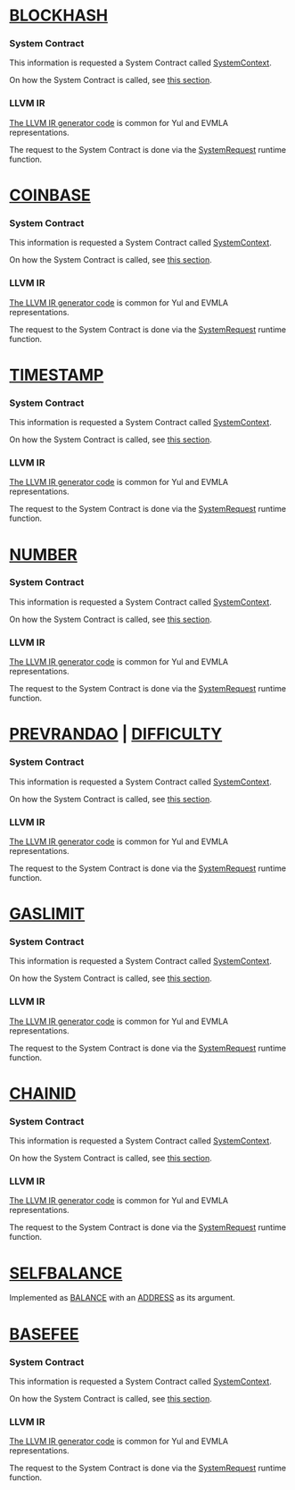 # [BLOCKHASH](https://www.evm.codes/#40?fork=shanghai)

### System Contract

This information is requested a System Contract called [SystemContext](../../../../../code/system-contracts/contracts/SystemContext.sol).

On how the System Contract is called, see [this section](../../system_contracts.md#environmental-data-storage).

### LLVM IR

[The LLVM IR generator code](https://github.com/matter-labs/era-compiler-llvm-context/blob/main/src/eravm/evm/context.rs#L47) is common for Yul and EVMLA representations.

The request to the System Contract is done via the [SystemRequest](https://github.com/matter-labs/era-compiler-llvm-context/blob/main/src/eravm/context/function/runtime/system_request.rs) runtime function.



# [COINBASE](https://www.evm.codes/#41?fork=shanghai)

### System Contract

This information is requested a System Contract called [SystemContext](../../../../../code/system-contracts/contracts/SystemContext.sol).

On how the System Contract is called, see [this section](../../system_contracts.md#environmental-data-storage).

### LLVM IR

[The LLVM IR generator code](https://github.com/matter-labs/era-compiler-llvm-context/blob/main/src/eravm/evm/context.rs#L150) is common for Yul and EVMLA representations.

The request to the System Contract is done via the [SystemRequest](https://github.com/matter-labs/era-compiler-llvm-context/blob/main/src/eravm/context/function/runtime/system_request.rs) runtime function.



# [TIMESTAMP](https://www.evm.codes/#42?fork=shanghai)

### System Contract

This information is requested a System Contract called [SystemContext](../../../../../code/system-contracts/contracts/SystemContext.sol).

On how the System Contract is called, see [this section](../../system_contracts.md#environmental-data-storage).

### LLVM IR

[The LLVM IR generator code](https://github.com/matter-labs/era-compiler-llvm-context/blob/main/src/eravm/evm/context.rs#L98) is common for Yul and EVMLA representations.

The request to the System Contract is done via the [SystemRequest](https://github.com/matter-labs/era-compiler-llvm-context/blob/main/src/eravm/context/function/runtime/system_request.rs) runtime function.



# [NUMBER](https://www.evm.codes/#43?fork=shanghai)

### System Contract

This information is requested a System Contract called [SystemContext](../../../../../code/system-contracts/contracts/SystemContext.sol).

On how the System Contract is called, see [this section](../../system_contracts.md#environmental-data-storage).

### LLVM IR

[The LLVM IR generator code](https://github.com/matter-labs/era-compiler-llvm-context/blob/main/src/eravm/evm/context.rs#L81) is common for Yul and EVMLA representations.

The request to the System Contract is done via the [SystemRequest](https://github.com/matter-labs/era-compiler-llvm-context/blob/main/src/eravm/context/function/runtime/system_request.rs) runtime function.



# [PREVRANDAO](https://www.evm.codes/#44?fork=shanghai) | [DIFFICULTY](https://www.evm.codes/#44?fork=grayGlacier)

### System Contract

This information is requested a System Contract called [SystemContext](../../../../../code/system-contracts/contracts/SystemContext.sol).

On how the System Contract is called, see [this section](../../system_contracts.md#environmental-data-storage).

### LLVM IR

[The LLVM IR generator code](https://github.com/matter-labs/era-compiler-llvm-context/blob/main/src/eravm/evm/context.rs#L133) is common for Yul and EVMLA representations.

The request to the System Contract is done via the [SystemRequest](https://github.com/matter-labs/era-compiler-llvm-context/blob/main/src/eravm/context/function/runtime/system_request.rs) runtime function.



# [GASLIMIT](https://www.evm.codes/#45?fork=shanghai)

### System Contract

This information is requested a System Contract called [SystemContext](../../../../../code/system-contracts/contracts/SystemContext.sol).

On how the System Contract is called, see [this section](../../system_contracts.md#environmental-data-storage).

### LLVM IR

[The LLVM IR generator code](https://github.com/matter-labs/era-compiler-llvm-context/blob/main/src/eravm/evm/context.rs#L13) is common for Yul and EVMLA representations.

The request to the System Contract is done via the [SystemRequest](https://github.com/matter-labs/era-compiler-llvm-context/blob/main/src/eravm/context/function/runtime/system_request.rs) runtime function.



# [CHAINID](https://www.evm.codes/#46?fork=shanghai)

### System Contract

This information is requested a System Contract called [SystemContext](../../../../../code/system-contracts/contracts/SystemContext.sol).

On how the System Contract is called, see [this section](../../system_contracts.md#environmental-data-storage).

### LLVM IR

[The LLVM IR generator code](https://github.com/matter-labs/era-compiler-llvm-context/blob/main/src/eravm/evm/context.rs#L64) is common for Yul and EVMLA representations.

The request to the System Contract is done via the [SystemRequest](https://github.com/matter-labs/era-compiler-llvm-context/blob/main/src/eravm/context/function/runtime/system_request.rs) runtime function.



# [SELFBALANCE](https://www.evm.codes/#47?fork=shanghai)

Implemented as [BALANCE](./environment.md#balance) with an [ADDRESS](./environment.md#address) as its argument.



# [BASEFEE](https://www.evm.codes/#48?fork=shanghai)

### System Contract

This information is requested a System Contract called [SystemContext](../../../../../code/system-contracts/contracts/SystemContext.sol).

On how the System Contract is called, see [this section](../../system_contracts.md#environmental-data-storage).

### LLVM IR

[The LLVM IR generator code](https://github.com/matter-labs/era-compiler-llvm-context/blob/main/src/eravm/evm/context.rs#L167) is common for Yul and EVMLA representations.

The request to the System Contract is done via the [SystemRequest](https://github.com/matter-labs/era-compiler-llvm-context/blob/main/src/eravm/context/function/runtime/system_request.rs) runtime function.
